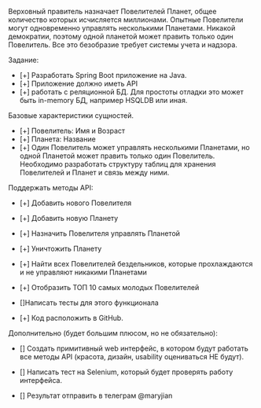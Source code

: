 Верховный правитель назначает Повелителей Планет, общее количество которых исчисляется миллионами.
Опытные Повелители могут одновременно управлять несколькими Планетами. Никакой демократии, поэтому одной планетой может править только один Повелитель.
Все это безобразие требует системы учета и надзора.

Задание:
- [+] Разработать Spring Boot приложение на Java.
- [+] Приложение должно иметь API  
- [+] работать с реляционной БД. Для простоты отладки это может быть in-memory БД, например HSQLDB или иная.

Базовые характеристики сущностей.
- [+] Повелитель: Имя и Возраст
- [+] Планета: Название
- [+] Один Повелитель может управлять несколькими Планетами, но одной Планетой может править только один Повелитель.
Необходимо разработать структуру таблиц для хранения Повелителей и Планет и связь между ними.

Поддержать методы API:
- [+] Добавить нового Повелителя
- [+] Добавить новую Планету
- [+] Назначить Повелителя управлять Планетой
- [+] Уничтожить Планету
- [+] Найти всех Повелителей бездельников, которые прохлаждаются и не управляют никакими Планетами
- [+] Отобразить ТОП 10 самых молодых Повелителей

- []Написать тесты для этого функционала

- [+] Код расположить в GitHub.

Дополнительно (будет большим плюсом, но не обязательно):
- [] Создать примитивный web интерфейс, в котором будут работать все методы API (красота, дизайн, usability оцениваться НЕ будут).
- [] Написать тест на Selenium, который будет проверять работу интерфейса.

- [] Результат отправить в телеграм @maryjian
